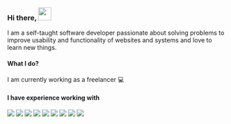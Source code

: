 ### Hi there, <img src="https://raw.githubusercontent.com/MartinHeinz/MartinHeinz/master/wave.gif" width="30px">

I am a self-taught software developer passionate about solving problems to improve usability and functionality of websites and systems and love to learn new things.

#### What I do?

I am currently working as a freelancer 💻

#### I have experience working with

![](https://img.shields.io/badge/HTML-E37400?style=for-the-badge&logo=html5&logoColor=white)
![](https://img.shields.io/badge/CSS-E37400?style=for-the-badge&logo=html5&logoColor=white)
![](https://img.shields.io/badge/JavaScript-E37400?style=for-the-badge&logo=html5&logoColor=white)
![](https://img.shields.io/badge/PHP-E37400?style=for-the-badge&logo=html5&logoColor=white)
![](https://img.shields.io/badge/CodeIgniter-E37400?style=for-the-badge&logo=html5&logoColor=white)
![](https://img.shields.io/badge/Adobe%20Illustrator-E37400?style=for-the-badge&logo=html5&logoColor=white)
![](https://img.shields.io/badge/Adobe%20XD-E37400?style=for-the-badge&logo=html5&logoColor=white)
![](https://img.shields.io/badge/Photoshop-E37400?style=for-the-badge&logo=html5&logoColor=white)
![](https://img.shields.io/badge/HTML-E37400?style=for-the-badge&logo=html5&logoColor=white)
